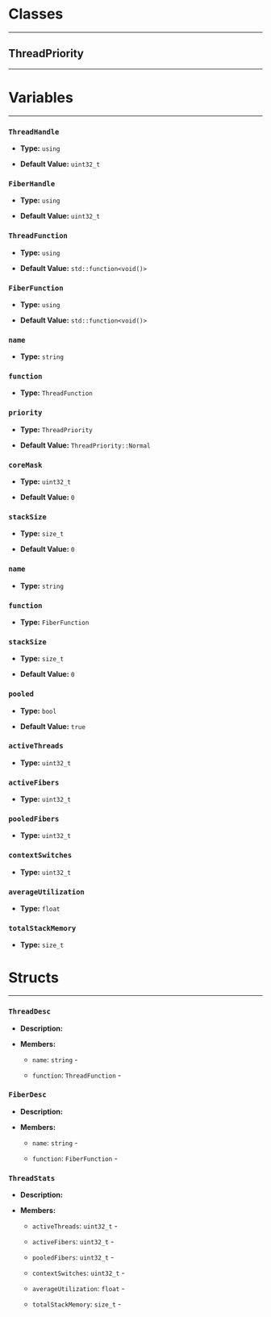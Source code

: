 # Classes
---

## ThreadPriority
---




# Variables
---

### `ThreadHandle`

- **Type:** `using`

- **Default Value:** `uint32_t`



### `FiberHandle`

- **Type:** `using`

- **Default Value:** `uint32_t`



### `ThreadFunction`

- **Type:** `using`

- **Default Value:** `std::function<void()>`



### `FiberFunction`

- **Type:** `using`

- **Default Value:** `std::function<void()>`



### `name`

- **Type:** `string`



### `function`

- **Type:** `ThreadFunction`



### `priority`

- **Type:** `ThreadPriority`

- **Default Value:** `ThreadPriority::Normal`



### `coreMask`

- **Type:** `uint32_t`

- **Default Value:** `0`



### `stackSize`

- **Type:** `size_t`

- **Default Value:** `0`



### `name`

- **Type:** `string`



### `function`

- **Type:** `FiberFunction`



### `stackSize`

- **Type:** `size_t`

- **Default Value:** `0`



### `pooled`

- **Type:** `bool`

- **Default Value:** `true`



### `activeThreads`

- **Type:** `uint32_t`



### `activeFibers`

- **Type:** `uint32_t`



### `pooledFibers`

- **Type:** `uint32_t`



### `contextSwitches`

- **Type:** `uint32_t`



### `averageUtilization`

- **Type:** `float`



### `totalStackMemory`

- **Type:** `size_t`




# Structs
---

### `ThreadDesc`

- **Description:** 

- **Members:**

  - `name`: `string` - 

  - `function`: `ThreadFunction` - 



### `FiberDesc`

- **Description:** 

- **Members:**

  - `name`: `string` - 

  - `function`: `FiberFunction` - 



### `ThreadStats`

- **Description:** 

- **Members:**

  - `activeThreads`: `uint32_t` - 

  - `activeFibers`: `uint32_t` - 

  - `pooledFibers`: `uint32_t` - 

  - `contextSwitches`: `uint32_t` - 

  - `averageUtilization`: `float` - 

  - `totalStackMemory`: `size_t` - 


